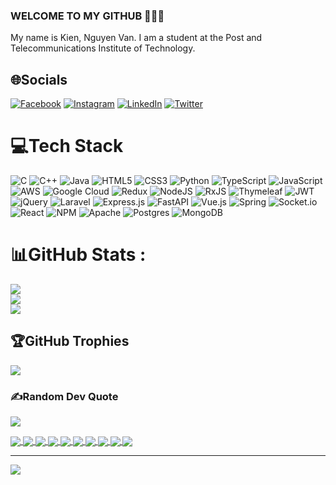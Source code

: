 ### WELCOME TO MY GITHUB 👋👋👋
My name is Kien, Nguyen Van. I am a student at the Post and Telecommunications Institute of Technology.


## 🌐Socials
[![Facebook](https://img.shields.io/badge/Facebook-%231877F2.svg?logo=Facebook&logoColor=white)](https://facebook.com/https://www.facebook.com/nguyencienok/) [![Instagram](https://img.shields.io/badge/Instagram-%23E4405F.svg?logo=Instagram&logoColor=white)](https://instagram.com/https://www.instagram.com/kien9984/) [![LinkedIn](https://img.shields.io/badge/LinkedIn-%230077B5.svg?logo=linkedin&logoColor=white)](https://linkedin.com/in/https://www.linkedin.com/in/kien-kien-a6a72225b/) [![Twitter](https://img.shields.io/badge/Twitter-%231DA1F2.svg?logo=Twitter&logoColor=white)](https://twitter.com/https://twitter.com/KienNgu97379927) 

# 💻Tech Stack
![C](https://img.shields.io/badge/c-%2300599C.svg?style=for-the-badge&logo=c&logoColor=white) ![C++](https://img.shields.io/badge/c++-%2300599C.svg?style=for-the-badge&logo=c%2B%2B&logoColor=white) ![Java](https://img.shields.io/badge/java-%23ED8B00.svg?style=for-the-badge&logo=java&logoColor=white) ![HTML5](https://img.shields.io/badge/html5-%23E34F26.svg?style=for-the-badge&logo=html5&logoColor=white) ![CSS3](https://img.shields.io/badge/css3-%231572B6.svg?style=for-the-badge&logo=css3&logoColor=white) ![Python](https://img.shields.io/badge/python-3670A0?style=for-the-badge&logo=python&logoColor=ffdd54) ![TypeScript](https://img.shields.io/badge/typescript-%23007ACC.svg?style=for-the-badge&logo=typescript&logoColor=white) ![JavaScript](https://img.shields.io/badge/javascript-%23323330.svg?style=for-the-badge&logo=javascript&logoColor=%23F7DF1E) ![AWS](https://img.shields.io/badge/AWS-%23FF9900.svg?style=for-the-badge&logo=amazon-aws&logoColor=white) ![Google Cloud](https://img.shields.io/badge/Google%20Cloud-%234285F4.svg?style=for-the-badge&logo=google-cloud&logoColor=white) ![Redux](https://img.shields.io/badge/redux-%23593d88.svg?style=for-the-badge&logo=redux&logoColor=white) ![NodeJS](https://img.shields.io/badge/node.js-6DA55F?style=for-the-badge&logo=node.js&logoColor=white) ![RxJS](https://img.shields.io/badge/rxjs-%23B7178C.svg?style=for-the-badge&logo=reactivex&logoColor=white) ![Thymeleaf](https://img.shields.io/badge/Thymeleaf-%23005C0F.svg?style=for-the-badge&logo=Thymeleaf&logoColor=white) ![JWT](https://img.shields.io/badge/JWT-black?style=for-the-badge&logo=JSON%20web%20tokens) ![jQuery](https://img.shields.io/badge/jquery-%230769AD.svg?style=for-the-badge&logo=jquery&logoColor=white) ![Laravel](https://img.shields.io/badge/laravel-%23FF2D20.svg?style=for-the-badge&logo=laravel&logoColor=white) ![Express.js](https://img.shields.io/badge/express.js-%23404d59.svg?style=for-the-badge&logo=express&logoColor=%2361DAFB) ![FastAPI](https://img.shields.io/badge/FastAPI-005571?style=for-the-badge&logo=fastapi) ![Vue.js](https://img.shields.io/badge/vuejs-%2335495e.svg?style=for-the-badge&logo=vuedotjs&logoColor=%234FC08D) ![Spring](https://img.shields.io/badge/spring-%236DB33F.svg?style=for-the-badge&logo=spring&logoColor=white) ![Socket.io](https://img.shields.io/badge/Socket.io-black?style=for-the-badge&logo=socket.io&badgeColor=010101) ![React](https://img.shields.io/badge/react-%2320232a.svg?style=for-the-badge&logo=react&logoColor=%2361DAFB) ![NPM](https://img.shields.io/badge/NPM-%23000000.svg?style=for-the-badge&logo=npm&logoColor=white) ![Apache](https://img.shields.io/badge/apache-%23D42029.svg?style=for-the-badge&logo=apache&logoColor=white) ![Postgres](https://img.shields.io/badge/postgres-%23316192.svg?style=for-the-badge&logo=postgresql&logoColor=white) ![MongoDB](https://img.shields.io/badge/MongoDB-%234ea94b.svg?style=for-the-badge&logo=mongodb&logoColor=white)
# 📊GitHub Stats :
![](https://github-readme-stats.vercel.app/api?username=nguyenkien0703&theme=nightowl&hide_border=false&include_all_commits=false&count_private=true)<br/>
![](https://github-readme-streak-stats.herokuapp.com/?user=nguyenkien0703&theme=nightowl&hide_border=false)<br/>
![](https://github-readme-stats.vercel.app/api/top-langs/?username=nguyenkien0703&theme=nightowl&hide_border=false&include_all_commits=false&count_private=true&layout=compact)

## 🏆GitHub Trophies
![](https://github-trophies.vercel.app/?username=nguyenkien0703&theme=radical&no-frame=false&no-bg=false&margin-w=4)

### ✍️Random Dev Quote
![](https://quotes-github-readme.vercel.app/api?type=horizontal&theme=gruvbox)

<a href="https://github.com/nguyenkien0703/Flappy-Bird/">
  <img align="center" src="https://github-readme-stats.anuraghazra1.vercel.app/api/pin/?username=nguyenkien0703&repo=Flappy-Bird&theme=radical" />
</a>    

<a href="https://github.com/nguyenkien0703/java_basic/">
  <img align="center" src="https://github-readme-stats.anuraghazra1.vercel.app/api/pin/?username=nguyenkien0703&repo=java_basic&theme=merko" />
</a>

<a href="https://github.com/nguyenkien0703/web-hachinh/">
  <img align="center" src="https://github-readme-stats.anuraghazra1.vercel.app/api/pin/?username=nguyenkien0703&repo=web-hachinh&theme=gruvbox" />
</a>    
<a href="https://github.com/nguyenkien0703/listen-hachinh/">
  <img align="center" src="https://github-readme-stats.anuraghazra1.vercel.app/api/pin/?username=nguyenkien0703&repo=listen-hachinh&theme=dark" />
</a>

<a href="https://github.com/nguyenkien0703/Data-Structures-and-Algorithms/">
  <img align="center" src="https://github-readme-stats.anuraghazra1.vercel.app/api/pin/?username=nguyenkien0703&repo=Data-Structures-and-Algorithms&theme=onedark" />
</a>    
<a href="https://github.com/nguyenkien0703/Nguyen_Kien">
  <img align="center" src="https://github-readme-stats.anuraghazra1.vercel.app/api/pin/?username=nguyenkien0703&repo=Nguyen_Kien&theme=cobalt" />
</a>


<a href="https://github.com/nguyenkien0703/anything">
  <img align="center" src="https://github-readme-stats.anuraghazra1.vercel.app/api/pin/?username=nguyenkien0703&repo=anything&theme=synthwave" />
</a>    
<a href="https://github.com/nguyenkien0703/Web-for-me">
  <img align="center" src="https://github-readme-stats.anuraghazra1.vercel.app/api/pin/?username=nguyenkien0703&repo=Web-for-me&theme=highcontrast" />
</a>
<a href="https://github.com/nguyenkien0703/Login_Logout_Spring_Security">
  <img align="center" src="https://github-readme-stats.anuraghazra1.vercel.app/api/pin/?username=nguyenkien0703&repo=Login_Logout_Spring_Security&theme=synthwave" />
</a>    
<a href="https://github.com/nguyenkien0703/Spring_Boot_Security_Jwt_Example">
  <img align="center" src="https://github-readme-stats.anuraghazra1.vercel.app/api/pin/?username=nguyenkien0703&repo=Spring_Boot_Security_Jwt_Example&theme=highcontrast" />
</a>

---
[![](https://visitcount.itsvg.in/api?id=nguyenkien0703&icon=9&color=3)](https://visitcount.itsvg.in)
